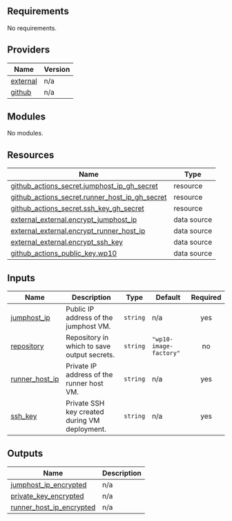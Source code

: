 <!-- BEGIN_TF_DOCS -->
## Requirements

No requirements.

## Providers

| Name | Version |
|------|---------|
| <a name="provider_external"></a> [external](#provider\_external) | n/a |
| <a name="provider_github"></a> [github](#provider\_github) | n/a |

## Modules

No modules.

## Resources

| Name | Type |
|------|------|
| [github_actions_secret.jumphost_ip_gh_secret](https://registry.terraform.io/providers/hashicorp/github/latest/docs/resources/actions_secret) | resource |
| [github_actions_secret.runner_host_ip_gh_secret](https://registry.terraform.io/providers/hashicorp/github/latest/docs/resources/actions_secret) | resource |
| [github_actions_secret.ssh_key_gh_secret](https://registry.terraform.io/providers/hashicorp/github/latest/docs/resources/actions_secret) | resource |
| [external_external.encrypt_jumphost_ip](https://registry.terraform.io/providers/hashicorp/external/latest/docs/data-sources/external) | data source |
| [external_external.encrypt_runner_host_ip](https://registry.terraform.io/providers/hashicorp/external/latest/docs/data-sources/external) | data source |
| [external_external.encrypt_ssh_key](https://registry.terraform.io/providers/hashicorp/external/latest/docs/data-sources/external) | data source |
| [github_actions_public_key.wp10](https://registry.terraform.io/providers/hashicorp/github/latest/docs/data-sources/actions_public_key) | data source |

## Inputs

| Name | Description | Type | Default | Required |
|------|-------------|------|---------|:--------:|
| <a name="input_jumphost_ip"></a> [jumphost\_ip](#input\_jumphost\_ip) | Public IP address of the jumphost VM. | `string` | n/a | yes |
| <a name="input_repository"></a> [repository](#input\_repository) | Repository in which to save output secrets. | `string` | `"wp10-image-factory"` | no |
| <a name="input_runner_host_ip"></a> [runner\_host\_ip](#input\_runner\_host\_ip) | Private IP address of the runner host VM. | `string` | n/a | yes |
| <a name="input_ssh_key"></a> [ssh\_key](#input\_ssh\_key) | Private SSH key created during VM deployment. | `string` | n/a | yes |

## Outputs

| Name | Description |
|------|-------------|
| <a name="output_jumphost_ip_encrypted"></a> [jumphost\_ip\_encrypted](#output\_jumphost\_ip\_encrypted) | n/a |
| <a name="output_private_key_encrypted"></a> [private\_key\_encrypted](#output\_private\_key\_encrypted) | n/a |
| <a name="output_runner_host_ip_encrypted"></a> [runner\_host\_ip\_encrypted](#output\_runner\_host\_ip\_encrypted) | n/a |
<!-- END_TF_DOCS -->